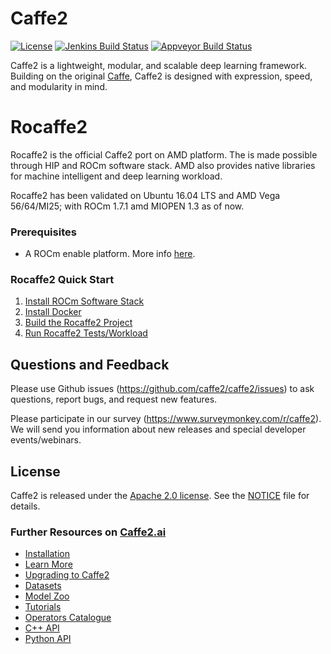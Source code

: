# Caffe2

[![License](https://img.shields.io/badge/License-Apache%202.0-brightgreen.svg)](https://opensource.org/licenses/Apache-2.0)
[![Jenkins Build Status](https://ci.pytorch.org/jenkins/job/caffe2-master/badge/icon)](https://ci.pytorch.org/jenkins/job/caffe2-master)
[![Appveyor Build Status](https://img.shields.io/appveyor/ci/Yangqing/caffe2.svg)](https://ci.appveyor.com/project/Yangqing/caffe2)

Caffe2 is a lightweight, modular, and scalable deep learning framework. Building on the original [Caffe](http://caffe.berkeleyvision.org), Caffe2 is designed with expression, speed, and modularity in mind.

# Rocaffe2
Rocaffe2 is the official Caffe2 port on AMD platform. The is made possible through HIP and ROCm software stack. AMD also provides native libraries for machine intelligent and deep learning workload. 

Rocaffe2 has been validated on Ubuntu 16.04 LTS and AMD Vega 56/64/MI25; with ROCm 1.7.1 amd MIOPEN 1.3 as of now.

### Prerequisites
* A ROCm enable platform. More info [here](https://rocm.github.io/install.html).

### Rocaffe2 Quick Start
1. [Install ROCm Software Stack](https://github.com/ROCmSoftwarePlatform/Rocaffe2/blob/developer_preview/rocm_docs/caffe2-install-basic.md)
2. [Install Docker](https://github.com/ROCmSoftwarePlatform/Rocaffe2/blob/developer_preview/rocm_docs/caffe2-docker.md)
3. [Build the Rocaffe2 Project](https://github.com/ROCmSoftwarePlatform/Rocaffe2/blob/developer_preview/rocm_docs/caffe2-build.md)
4. [Run Rocaffe2 Tests/Workload](https://github.com/ROCmSoftwarePlatform/Rocaffe2/blob/developer_preview/rocm_docs/caffe2-quickstart.md)

## Questions and Feedback

Please use Github issues (https://github.com/caffe2/caffe2/issues) to ask questions, report bugs, and request new features.

Please participate in our survey (https://www.surveymonkey.com/r/caffe2). We will send you information about new releases and special developer events/webinars.


## License

Caffe2 is released under the [Apache 2.0 license](https://github.com/caffe2/caffe2/blob/master/LICENSE). See the [NOTICE](https://github.com/caffe2/caffe2/blob/master/NOTICE) file for details.

### Further Resources on [Caffe2.ai](http://caffe2.ai)

* [Installation](http://caffe2.ai/docs/getting-started.html)
* [Learn More](http://caffe2.ai/docs/learn-more.html)
* [Upgrading to Caffe2](http://caffe2.ai/docs/caffe-migration.html)
* [Datasets](http://caffe2.ai/docs/datasets.html)
* [Model Zoo](http://caffe2.ai/docs/zoo.html)
* [Tutorials](http://caffe2.ai/docs/tutorials.html)
* [Operators Catalogue](http://caffe2.ai/docs/operators-catalogue.html)
* [C++ API](http://caffe2.ai/doxygen-c/html/classes.html)
* [Python API](http://caffe2.ai/doxygen-python/html/namespaces.html)

